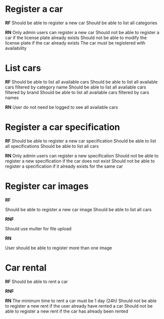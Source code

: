 # Register a car

**RF**
Should be able to register a new car
Should be able to list all categories

**RN**
Only admin users can register a new car
Should not be able to register a car if the license plate already exists
Should not be able to modify the license plate if the car already exists
The car must be registered with availability

# List cars

**RF**
Should be able to list all available cars
Should be able to list all available cars filtered by category name
Should be able to list all available cars filtered by brand
Should be able to list all available cars filtered by cars names

**RN**
User do not need be logged to see all available cars

# Register a car specification

**RF**
Should be able to register a new car specification
Should be able to list all specifications
Should be able to list all cars

**RN**
Only admin users can register a new specification
Should not be able to register a new specification if the car does not exist
Should not be able to register a specification if it already exists for the same car

# Register car images

**RF**

Should be able to register a new car image
Should be able to list all cars

**RNF**

Should use multer for file upload

**RN**

User should be able to register more than one image

# Car rental

**RF**
Should be able to rent a car

**RNF**

**RN**
The minimum time to rent a car must be 1 day (24h)
Should not be able to register a new rent if the user already have rented a car
Should not be able to register a new rent if the car has already been rented
